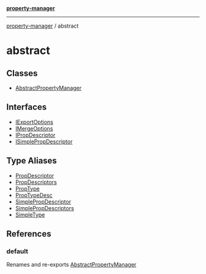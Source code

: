 [**property-manager**](../README.md)

***

[property-manager](../modules.md) / abstract

# abstract

## Classes

- [AbstractPropertyManager](classes/AbstractPropertyManager.md)

## Interfaces

- [IExportOptions](interfaces/IExportOptions.md)
- [IMergeOptions](interfaces/IMergeOptions.md)
- [IPropDescriptor](interfaces/IPropDescriptor.md)
- [ISimplePropDescriptor](interfaces/ISimplePropDescriptor.md)

## Type Aliases

- [PropDescriptor](type-aliases/PropDescriptor.md)
- [PropDescriptors](type-aliases/PropDescriptors.md)
- [PropType](type-aliases/PropType.md)
- [PropTypeDesc](type-aliases/PropTypeDesc.md)
- [SimplePropDescriptor](type-aliases/SimplePropDescriptor.md)
- [SimplePropDescriptors](type-aliases/SimplePropDescriptors.md)
- [SimpleType](type-aliases/SimpleType.md)

## References

### default

Renames and re-exports [AbstractPropertyManager](classes/AbstractPropertyManager.md)
